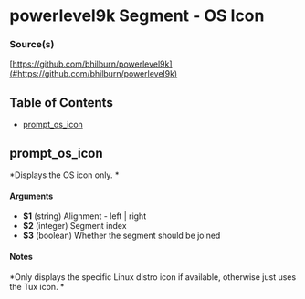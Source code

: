# powerlevel9k Segment - OS Icon


### Source(s)

[https://github.com/bhilburn/powerlevel9k](#https://github.com/bhilburn/powerlevel9k)


## Table of Contents

- [prompt_os_icon](#prompt_os_icon)

## prompt_os_icon
*Displays the OS icon only. *

#### Arguments

- **$1** (string) Alignment - left | right
- **$2** (integer) Segment index
- **$3** (boolean) Whether the segment should be joined


#### Notes

*Only displays the specific Linux distro icon if available, otherwise just uses the Tux icon. *

